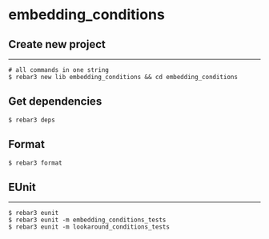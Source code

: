 embedding_conditions
=====

## Create new project

----	
	
	# all commands in one string
	$ rebar3 new lib embedding_conditions && cd embedding_conditions
	
## Get dependencies
	$ rebar3 deps	

## Format
	$ rebar3 format
	
## EUnit
-----
	$ rebar3 eunit
	$ rebar3 eunit -m embedding_conditions_tests
	$ rebar3 eunit -m lookaround_conditions_tests